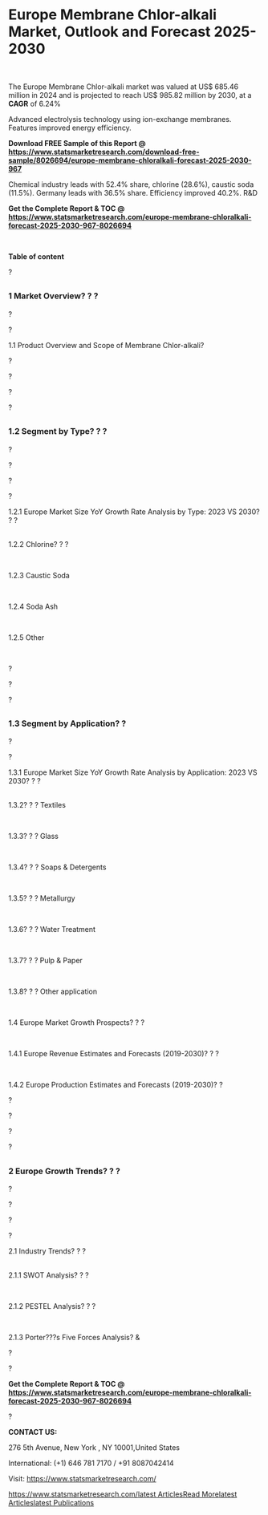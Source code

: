 <h1>Europe Membrane Chlor-alkali Market, Outlook and Forecast 2025-2030</h1><br/><p>The Europe Membrane Chlor-alkali market was valued at US$ 685.46 million in 2024 and is projected to reach US$ 985.82 million by 2030, at a <strong>CAGR</strong> of 6.24%</p>
 
 
 
 <p>Advanced electrolysis technology using ion-exchange membranes. Features improved energy efficiency.</p>
 
 
 
 <p><strong>Download FREE Sample of this Report @ <a href="https://www.statsmarketresearch.com/download-free-sample/8026694/europe-membrane-chloralkali-forecast-2025-2030-967">https://www.statsmarketresearch.com/download-free-sample/8026694/europe-membrane-chloralkali-forecast-2025-2030-967</a></strong></p>
 
 
 
 <p>Chemical industry leads with 52.4% share, chlorine (28.6%), caustic soda (11.5%). Germany leads with 36.5% share. Efficiency improved 40.2%. R&D</p>
 
 
 
 <div><b>Get the Complete Report & TOC @ <a href="https://www.statsmarketresearch.com/europe-membrane-chloralkali-forecast-2025-2030-967-8026694">https://www.statsmarketresearch.com/europe-membrane-chloralkali-forecast-2025-2030-967-8026694</a></b></div>
 
 
 
 <p><br />
 
 <b>Table of content</b></p>
 
 
 
 <p>? </p>
 
 
 
 <h2><span style="font-size:16px"><strong>1 Market Overview? ? ? </strong></span></h2>
 
 
 
 <p>? </p>
 
 
 
 <p>? </p>
 
 
 
 <p>1.1 Product Overview and Scope of Membrane Chlor-alkali? </p>
 
 
 
 <p>? </p>
 
 
 
 <p>? </p>
 
 
 
 <p>? </p>
 
 
 
 <p>? </p>
 
 
 
 <h2><strong><span style="font-size:16px">1.2 Segment by Type? ? ? </span></strong></h2>
 
 
 
 <p>? </p>
 
 
 
 <p>? </p>
 
 
 
 <p>? </p>
 
 
 
 <p>? </p>
 
 
 
 <p>1.2.1 Europe Market Size YoY Growth Rate Analysis by Type: 2023 VS 2030? ? ? <br />
 
 <br />
 
 1.2.2 Chlorine? ? ? <br />
 
 <br />
 
 1.2.3 Caustic Soda<br />
 
 <br />
 
 1.2.4 Soda Ash<br />
 
 <br />
 
 1.2.5 Other<br />
 
 <br />
 
 ? </p>
 
 
 
 <p>? </p>
 
 
 
 <p>? </p>
 
 
 
 <h2><span style="font-size:16px"><strong>1.3 Segment by Application? ? </strong></span></h2>
 
 
 
 <p>? </p>
 
 
 
 <p>? </p>
 
 
 
 <p>1.3.1 Europe Market Size YoY Growth Rate Analysis by Application: 2023 VS 2030? ? ? <br />
 
 <br />
 
 1.3.2? ? ? Textiles<br />
 
 <br />
 
 1.3.3? ? ? Glass<br />
 
 <br />
 
 1.3.4? ? ? Soaps & Detergents<br />
 
 <br />
 
 1.3.5? ? ? Metallurgy<br />
 
 <br />
 
 1.3.6? ? ? Water Treatment<br />
 
 <br />
 
 1.3.7? ? ? Pulp & Paper<br />
 
 <br />
 
 1.3.8? ? ? Other application<br />
 
 <br />
 
 1.4 Europe Market Growth Prospects? ? ? <br />
 
 <br />
 
 1.4.1 Europe Revenue Estimates and Forecasts (2019-2030)? ? ? <br />
 
 <br />
 
 1.4.2 Europe Production Estimates and Forecasts (2019-2030)? ? </p>
 
 
 
 <p>? </p>
 
 
 
 <p>? </p>
 
 
 
 <p>? </p>
 
 
 
 <p>? </p>
 
 
 
 <h2><span style="font-size:16px"><strong>2 Europe Growth Trends? ? ? </strong></span></h2>
 
 
 
 <p>? </p>
 
 
 
 <p>? </p>
 
 
 
 <p>? </p>
 
 
 
 <p>? </p>
 
 
 
 <p>2.1 Industry Trends? ? ? <br />
 
 <br />
 
 2.1.1 SWOT Analysis? ? ? <br />
 
 <br />
 
 2.1.2 PESTEL Analysis? ? ? <br />
 
 <br />
 
 2.1.3 Porter???s Five Forces Analysis? &</p>
 
 
 
 <p>? </p>
 
 
 
 <p>? </p>
 
 
 
 <div><b>Get the Complete Report & TOC @ <a href="https://www.statsmarketresearch.com/europe-membrane-chloralkali-forecast-2025-2030-967-8026694">https://www.statsmarketresearch.com/europe-membrane-chloralkali-forecast-2025-2030-967-8026694</a></b></div>
 
 
 
 <p>? </p>
 
 
 
 <p><b>CONTACT US:</b><br />
 
 276 5th Avenue, New York , NY 10001,United States<br />
 
 International: (+1) 646 781 7170 / +91 8087042414<br />
 
 Visit: <a href="https://www.statsmarketresearch.com/">https://www.statsmarketresearch.com/</a><br />
 
 <a href="https://gyeongbokgung.com">https://www.statsmarketresearch.com/</a><a href="https://hallyeomaritime.com">latest Articles</a><a href="https://jingwansa.com">Read More</a><a href="https://nguoiviet.jp/">latest Articles</a><a href="https://www.intelmarketresearch.com/">latest Publications</a></p>